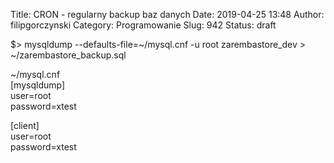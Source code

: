Title: CRON - regularny backup baz danych
Date: 2019-04-25 13:48
Author: filipgorczynski
Category: Programowanie
Slug: 942
Status: draft

\$\> mysqldump --defaults-file=\~/mysql.cnf -u root zarembastore\_dev \> \~/zarembastore\_backup.sql

\~/mysql.cnf  
\[mysqldump\]  
user=root  
password=xtest

\[client\]  
user=root  
password=xtest
